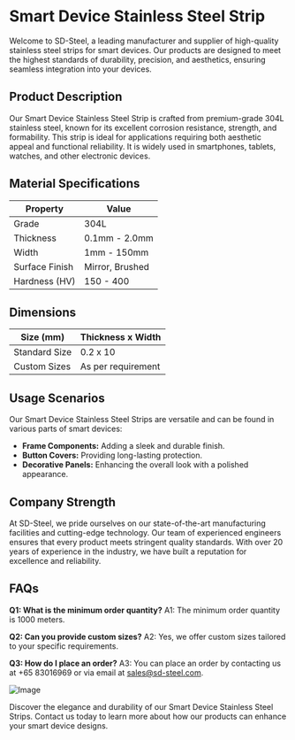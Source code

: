 # Smart Device Stainless Steel Strip

Welcome to SD-Steel, a leading manufacturer and supplier of high-quality stainless steel strips for smart devices. Our products are designed to meet the highest standards of durability, precision, and aesthetics, ensuring seamless integration into your devices.

## Product Description
Our Smart Device Stainless Steel Strip is crafted from premium-grade 304L stainless steel, known for its excellent corrosion resistance, strength, and formability. This strip is ideal for applications requiring both aesthetic appeal and functional reliability. It is widely used in smartphones, tablets, watches, and other electronic devices.

## Material Specifications
| Property        | Value               |
|-----------------|---------------------|
| Grade           | 304L                |
| Thickness       | 0.1mm - 2.0mm       |
| Width           | 1mm - 150mm         |
| Surface Finish  | Mirror, Brushed     |
| Hardness (HV)   | 150 - 400           |

## Dimensions
| Size (mm)      | Thickness x Width |
|----------------|-------------------|
| Standard Size  | 0.2 x 10          |
| Custom Sizes   | As per requirement|

## Usage Scenarios
Our Smart Device Stainless Steel Strips are versatile and can be found in various parts of smart devices:
- **Frame Components:** Adding a sleek and durable finish.
- **Button Covers:** Providing long-lasting protection.
- **Decorative Panels:** Enhancing the overall look with a polished appearance.

## Company Strength
At SD-Steel, we pride ourselves on our state-of-the-art manufacturing facilities and cutting-edge technology. Our team of experienced engineers ensures that every product meets stringent quality standards. With over 20 years of experience in the industry, we have built a reputation for excellence and reliability.

## FAQs
**Q1: What is the minimum order quantity?**
A1: The minimum order quantity is 1000 meters.

**Q2: Can you provide custom sizes?**
A2: Yes, we offer custom sizes tailored to your specific requirements.

**Q3: How do I place an order?**
A3: You can place an order by contacting us at +65 83016969 or via email at sales@sd-steel.com.

![Image](https://github.com/user-attachments/assets/2567258e-e124-4816-932d-1809bd27ef0b)

Discover the elegance and durability of our Smart Device Stainless Steel Strips. Contact us today to learn more about how our products can enhance your smart device designs.